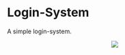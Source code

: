 # Login-System
A simple login-system.

<p align="center">
  <img src="https://user-images.githubusercontent.com/88069082/132242221-366deee5-c49e-4ff6-b220-6d12d659f00f.png"/>
</p>
